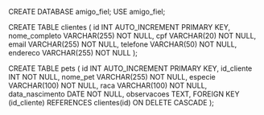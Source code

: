 CREATE DATABASE amigo_fiel;
USE amigo_fiel;

CREATE TABLE clientes (
    id INT AUTO_INCREMENT PRIMARY KEY,
    nome_completo VARCHAR(255) NOT NULL,
    cpf VARCHAR(20) NOT NULL,
    email VARCHAR(255) NOT NULL,
    telefone VARCHAR(50) NOT NULL,
    endereco VARCHAR(255) NOT NULL
);

CREATE TABLE pets (
    id INT AUTO_INCREMENT PRIMARY KEY,
    id_cliente INT NOT NULL,
    nome_pet VARCHAR(255) NOT NULL,
    especie VARCHAR(100) NOT NULL,
    raca VARCHAR(100) NOT NULL,
    data_nascimento DATE NOT NULL,
    observacoes TEXT,
    FOREIGN KEY (id_cliente) REFERENCES clientes(id) ON DELETE CASCADE
);
